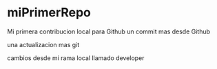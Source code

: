 # miPrimerRepo

Mi primera contribucion local para Github
un  commit mas desde Github


una actualizacion mas git


cambios desde mi rama local llamado developer 